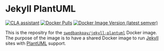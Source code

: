 # Jekyll PlantUML

[![CLA assistant][cla-badge]][cla]
[![Docker Pulls][docker-pull-badge]][docker]
[![Docker Image Version (latest semver)][docker-version-badge]][docker]

This is the repositry for the [`swedbankpay/jekyll-plantuml`][docker] Docker
image. The purpose of the image is to have a shared Docker image to run
[Jekyll][jekyll] sites with [PlantUML][plantuml] support.

[jekyll]: https://jekyllrb.com/
[plantuml]: https://plantuml.com/
[docker]: https://hub.docker.com/r/swedbankpay/jekyll-plantuml
[cla]: https://cla-assistant.io/SwedbankPay/jekyll-plantuml-docker
[cla-badge]: https://cla-assistant.io/readme/badge/SwedbankPay/jekyll-plantuml-docker
[docker-pull-badge]: https://img.shields.io/docker/pulls/swedbankpay/jekyll-plantuml
[docker-version-badge]: https://img.shields.io/docker/v/swedbankpay/jekyll-plantuml
